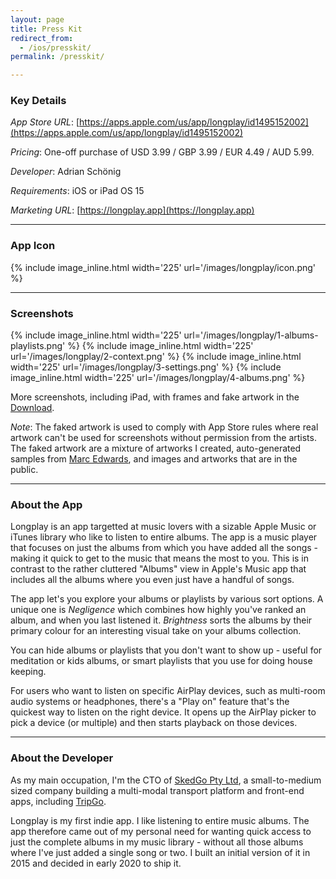 ```yaml
---
layout: page
title: Press Kit
redirect_from:
  - /ios/presskit/
permalink: /presskit/

---
```


### Key Details

*App Store URL*: [https://apps.apple.com/us/app/longplay/id1495152002](https://apps.apple.com/us/app/longplay/id1495152002)

*Pricing*: One-off purchase of USD 3.99 / GBP 3.99 / EUR 4.49 / AUD 5.99.

*Developer*: Adrian Schönig

*Requirements*: iOS or iPad OS 15

*Marketing URL*: [https://longplay.app](https://longplay.app)

---

### App Icon

{% include image_inline.html width='225' url='/images/longplay/icon.png' %}

---

### Screenshots

{% include image_inline.html width='225' url='/images/longplay/1-albums-playlists.png' %}
{% include image_inline.html width='225' url='/images/longplay/2-context.png' %}
{% include image_inline.html width='225' url='/images/longplay/3-settings.png' %}
{% include image_inline.html width='225' url='/images/longplay/4-albums.png' %}

More screenshots, including iPad, with frames and fake artwork in the [Download](/longplay/presskit.zip).

*Note*: The faked artwork is used to comply with App Store rules where real artwork can't be used for screenshots without permission from the artists. The faked artwork are a mixture of artworks I created, auto-generated samples from [Marc Edwards](https://twitter.com/marcedwards), and images and artworks that are in the public.

---

### About the App

Longplay is an app targetted at music lovers with a sizable Apple Music or iTunes library who like to listen to entire albums. The app is a music player that focuses on just the albums from which you have added all the songs - making it quick to get to the music that means the most to you. This is in contrast to the rather cluttered "Albums" view in Apple's Music app that includes all the albums where you even just have a handful of songs.

The app let's you explore your albums or playlists by various sort options. A unique one is *Negligence* which combines how highly you've ranked an album, and when you last listened it. *Brightness* sorts the albums by their primary colour for an interesting visual take on your albums collection.

You can hide albums or playlists that you don't want to show up - useful for meditation or kids albums, or smart playlists that you use for doing house keeping.

For users who want to listen on specific AirPlay devices, such as multi-room audio systems or headphones, there's a "Play on" feature that's the quickest way to listen on the right device. It opens up the AirPlay picker to pick a device (or multiple) and then starts playback on those devices.

---

### About the Developer

As my main occupation, I'm the CTO of [SkedGo Pty Ltd](https://skedgo.com), a small-to-medium sized company building a multi-modal transport platform and front-end apps, including [TripGo](https://skedgo.com/tripgo).

Longplay is my first indie app. I like listening to entire music albums. The app therefore came out of my personal need for wanting quick access to just the complete albums in my music library - without all those albums where I've just added a single song or two. I built an initial version of it in 2015 and decided in early 2020 to ship it.
